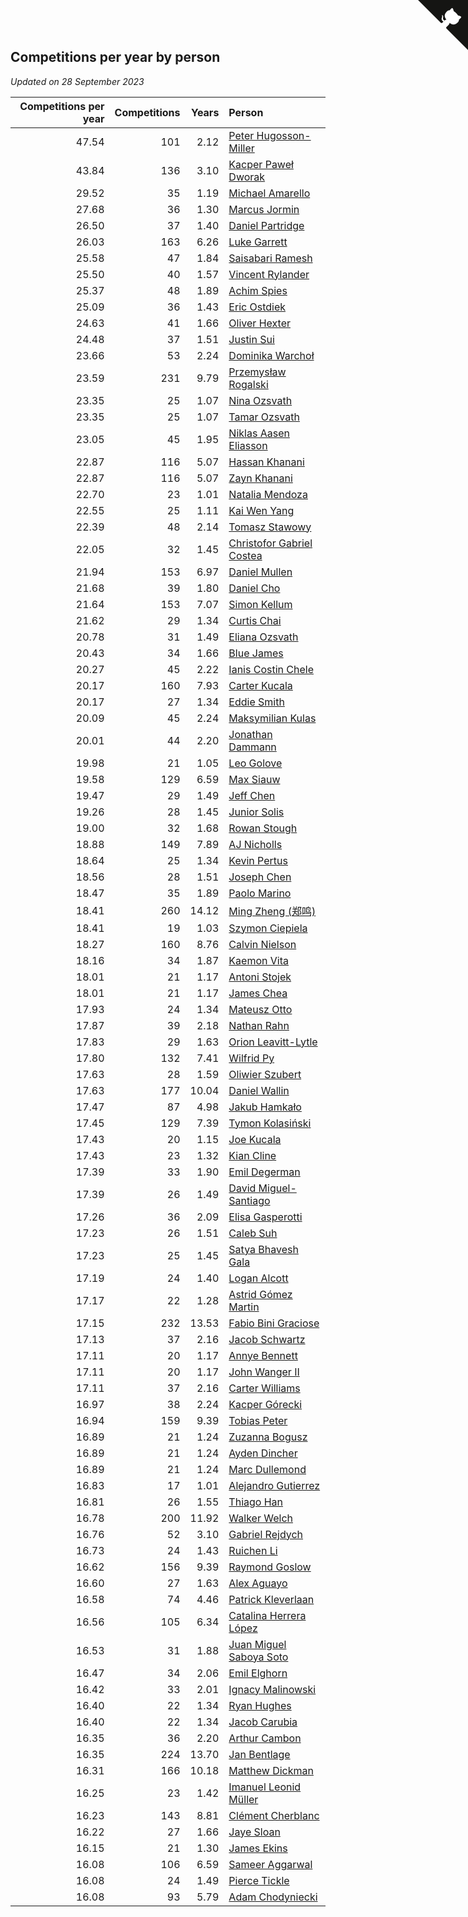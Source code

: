 ## Competitions per year by person

*Updated on 28 September 2023*

| Competitions per year | Competitions | Years | Person |
| ---: | ---: | ---: | :--- |
| 47.54 | 101 | 2.12 | [Peter Hugosson-Miller](https://www.worldcubeassociation.org/persons/2021HUGO01) |
| 43.84 | 136 | 3.10 | [Kacper Paweł Dworak](https://www.worldcubeassociation.org/persons/2020DWOR01) |
| 29.52 | 35 | 1.19 | [Michael Amarello](https://www.worldcubeassociation.org/persons/2022AMAR09) |
| 27.68 | 36 | 1.30 | [Marcus Jormin](https://www.worldcubeassociation.org/persons/2022JORM01) |
| 26.50 | 37 | 1.40 | [Daniel Partridge](https://www.worldcubeassociation.org/persons/2022PART02) |
| 26.03 | 163 | 6.26 | [Luke Garrett](https://www.worldcubeassociation.org/persons/2017GARR05) |
| 25.58 | 47 | 1.84 | [Saisabari Ramesh](https://www.worldcubeassociation.org/persons/2021RAME01) |
| 25.50 | 40 | 1.57 | [Vincent Rylander](https://www.worldcubeassociation.org/persons/2022RYLA01) |
| 25.37 | 48 | 1.89 | [Achim Spies](https://www.worldcubeassociation.org/persons/2021SPIE01) |
| 25.09 | 36 | 1.43 | [Eric Ostdiek](https://www.worldcubeassociation.org/persons/2022OSTD01) |
| 24.63 | 41 | 1.66 | [Oliver Hexter](https://www.worldcubeassociation.org/persons/2022HEXT01) |
| 24.48 | 37 | 1.51 | [Justin Sui](https://www.worldcubeassociation.org/persons/2022SUIJ01) |
| 23.66 | 53 | 2.24 | [Dominika Warchoł](https://www.worldcubeassociation.org/persons/2021WARC01) |
| 23.59 | 231 | 9.79 | [Przemysław Rogalski](https://www.worldcubeassociation.org/persons/2013ROGA02) |
| 23.35 | 25 | 1.07 | [Nina Ozsvath](https://www.worldcubeassociation.org/persons/2022OZSV03) |
| 23.35 | 25 | 1.07 | [Tamar Ozsvath](https://www.worldcubeassociation.org/persons/2022OZSV04) |
| 23.05 | 45 | 1.95 | [Niklas Aasen Eliasson](https://www.worldcubeassociation.org/persons/2021ELIA01) |
| 22.87 | 116 | 5.07 | [Hassan Khanani](https://www.worldcubeassociation.org/persons/2018KHAN26) |
| 22.87 | 116 | 5.07 | [Zayn Khanani](https://www.worldcubeassociation.org/persons/2018KHAN28) |
| 22.70 | 23 | 1.01 | [Natalia Mendoza](https://www.worldcubeassociation.org/persons/2022MEND24) |
| 22.55 | 25 | 1.11 | [Kai Wen Yang](https://www.worldcubeassociation.org/persons/2022YANG19) |
| 22.39 | 48 | 2.14 | [Tomasz Stawowy](https://www.worldcubeassociation.org/persons/2021STAW01) |
| 22.05 | 32 | 1.45 | [Christofor Gabriel Costea](https://www.worldcubeassociation.org/persons/2022COST03) |
| 21.94 | 153 | 6.97 | [Daniel Mullen](https://www.worldcubeassociation.org/persons/2016MULL04) |
| 21.68 | 39 | 1.80 | [Daniel Cho](https://www.worldcubeassociation.org/persons/2021CHOD01) |
| 21.64 | 153 | 7.07 | [Simon Kellum](https://www.worldcubeassociation.org/persons/2016KELL12) |
| 21.62 | 29 | 1.34 | [Curtis Chai](https://www.worldcubeassociation.org/persons/2022CHAI02) |
| 20.78 | 31 | 1.49 | [Eliana Ozsvath](https://www.worldcubeassociation.org/persons/2022OZSV01) |
| 20.43 | 34 | 1.66 | [Blue James](https://www.worldcubeassociation.org/persons/2022JAME01) |
| 20.27 | 45 | 2.22 | [Ianis Costin Chele](https://www.worldcubeassociation.org/persons/2021CHEL01) |
| 20.17 | 160 | 7.93 | [Carter Kucala](https://www.worldcubeassociation.org/persons/2015KUCA01) |
| 20.17 | 27 | 1.34 | [Eddie Smith](https://www.worldcubeassociation.org/persons/2022SMIT20) |
| 20.09 | 45 | 2.24 | [Maksymilian Kulas](https://www.worldcubeassociation.org/persons/2021KULA02) |
| 20.01 | 44 | 2.20 | [Jonathan Dammann](https://www.worldcubeassociation.org/persons/2021DAMM01) |
| 19.98 | 21 | 1.05 | [Leo Golove](https://www.worldcubeassociation.org/persons/2022GOLO02) |
| 19.58 | 129 | 6.59 | [Max Siauw](https://www.worldcubeassociation.org/persons/2017SIAU02) |
| 19.47 | 29 | 1.49 | [Jeff Chen](https://www.worldcubeassociation.org/persons/2022CHEN19) |
| 19.26 | 28 | 1.45 | [Junior Solis](https://www.worldcubeassociation.org/persons/2022SOLI03) |
| 19.00 | 32 | 1.68 | [Rowan Stough](https://www.worldcubeassociation.org/persons/2022STOU01) |
| 18.88 | 149 | 7.89 | [AJ Nicholls](https://www.worldcubeassociation.org/persons/2015NICH04) |
| 18.64 | 25 | 1.34 | [Kevin Pertus](https://www.worldcubeassociation.org/persons/2022PERT01) |
| 18.56 | 28 | 1.51 | [Joseph Chen](https://www.worldcubeassociation.org/persons/2022CHEN16) |
| 18.47 | 35 | 1.89 | [Paolo Marino](https://www.worldcubeassociation.org/persons/2021MARI04) |
| 18.41 | 260 | 14.12 | [Ming Zheng (郑鸣)](https://www.worldcubeassociation.org/persons/2009ZHEN11) |
| 18.41 | 19 | 1.03 | [Szymon Ciepiela](https://www.worldcubeassociation.org/persons/2022CIEP01) |
| 18.27 | 160 | 8.76 | [Calvin Nielson](https://www.worldcubeassociation.org/persons/2014NIEL03) |
| 18.16 | 34 | 1.87 | [Kaemon Vita](https://www.worldcubeassociation.org/persons/2021VITA01) |
| 18.01 | 21 | 1.17 | [Antoni Stojek](https://www.worldcubeassociation.org/persons/2022STOJ03) |
| 18.01 | 21 | 1.17 | [James Chea](https://www.worldcubeassociation.org/persons/2022CHEA05) |
| 17.93 | 24 | 1.34 | [Mateusz Otto](https://www.worldcubeassociation.org/persons/2022OTTO01) |
| 17.87 | 39 | 2.18 | [Nathan Rahn](https://www.worldcubeassociation.org/persons/2021RAHN01) |
| 17.83 | 29 | 1.63 | [Orion Leavitt-Lytle](https://www.worldcubeassociation.org/persons/2022LEAV01) |
| 17.80 | 132 | 7.41 | [Wilfrid Py](https://www.worldcubeassociation.org/persons/2016PYWI01) |
| 17.63 | 28 | 1.59 | [Oliwier Szubert](https://www.worldcubeassociation.org/persons/2022SZUB01) |
| 17.63 | 177 | 10.04 | [Daniel Wallin](https://www.worldcubeassociation.org/persons/2013WALL03) |
| 17.47 | 87 | 4.98 | [Jakub Hamkało](https://www.worldcubeassociation.org/persons/2018HAMK01) |
| 17.45 | 129 | 7.39 | [Tymon Kolasiński](https://www.worldcubeassociation.org/persons/2016KOLA02) |
| 17.43 | 20 | 1.15 | [Joe Kucala](https://www.worldcubeassociation.org/persons/2022KUCA01) |
| 17.43 | 23 | 1.32 | [Kian Cline](https://www.worldcubeassociation.org/persons/2022CLIN01) |
| 17.39 | 33 | 1.90 | [Emil Degerman](https://www.worldcubeassociation.org/persons/2021DEGE01) |
| 17.39 | 26 | 1.49 | [David Miguel-Santiago](https://www.worldcubeassociation.org/persons/2022MIGU02) |
| 17.26 | 36 | 2.09 | [Elisa Gasperotti](https://www.worldcubeassociation.org/persons/2021GASP01) |
| 17.23 | 26 | 1.51 | [Caleb Suh](https://www.worldcubeassociation.org/persons/2022SUHC01) |
| 17.23 | 25 | 1.45 | [Satya Bhavesh Gala](https://www.worldcubeassociation.org/persons/2022GALA03) |
| 17.19 | 24 | 1.40 | [Logan Alcott](https://www.worldcubeassociation.org/persons/2022ALCO02) |
| 17.17 | 22 | 1.28 | [Astrid Gómez Martin](https://www.worldcubeassociation.org/persons/2022MART26) |
| 17.15 | 232 | 13.53 | [Fabio Bini Graciose](https://www.worldcubeassociation.org/persons/2010GRAC02) |
| 17.13 | 37 | 2.16 | [Jacob Schwartz](https://www.worldcubeassociation.org/persons/2021SCHW01) |
| 17.11 | 20 | 1.17 | [Annye Bennett](https://www.worldcubeassociation.org/persons/2022BENN11) |
| 17.11 | 20 | 1.17 | [John Wanger II](https://www.worldcubeassociation.org/persons/2022WANG39) |
| 17.11 | 37 | 2.16 | [Carter Williams](https://www.worldcubeassociation.org/persons/2021WILL06) |
| 16.97 | 38 | 2.24 | [Kacper Górecki](https://www.worldcubeassociation.org/persons/2021GORE01) |
| 16.94 | 159 | 9.39 | [Tobias Peter](https://www.worldcubeassociation.org/persons/2014PETE03) |
| 16.89 | 21 | 1.24 | [Zuzanna Bogusz](https://www.worldcubeassociation.org/persons/2022BOGU01) |
| 16.89 | 21 | 1.24 | [Ayden Dincher](https://www.worldcubeassociation.org/persons/2022DINC01) |
| 16.89 | 21 | 1.24 | [Marc Dullemond](https://www.worldcubeassociation.org/persons/2022DULL01) |
| 16.83 | 17 | 1.01 | [Alejandro Gutierrez](https://www.worldcubeassociation.org/persons/2022GUTI09) |
| 16.81 | 26 | 1.55 | [Thiago Han](https://www.worldcubeassociation.org/persons/2022HANT01) |
| 16.78 | 200 | 11.92 | [Walker Welch](https://www.worldcubeassociation.org/persons/2011WELC01) |
| 16.76 | 52 | 3.10 | [Gabriel Rejdych](https://www.worldcubeassociation.org/persons/2020REJD01) |
| 16.73 | 24 | 1.43 | [Ruichen Li](https://www.worldcubeassociation.org/persons/2022LIRU02) |
| 16.62 | 156 | 9.39 | [Raymond Goslow](https://www.worldcubeassociation.org/persons/2014GOSL01) |
| 16.60 | 27 | 1.63 | [Alex Aguayo](https://www.worldcubeassociation.org/persons/2022AGUA01) |
| 16.58 | 74 | 4.46 | [Patrick Kleverlaan](https://www.worldcubeassociation.org/persons/2019KLEV01) |
| 16.56 | 105 | 6.34 | [Catalina Herrera López](https://www.worldcubeassociation.org/persons/2017LOPE31) |
| 16.53 | 31 | 1.88 | [Juan Miguel Saboya Soto](https://www.worldcubeassociation.org/persons/2021SOTO01) |
| 16.47 | 34 | 2.06 | [Emil Elghorn](https://www.worldcubeassociation.org/persons/2021ELGH01) |
| 16.42 | 33 | 2.01 | [Ignacy Malinowski](https://www.worldcubeassociation.org/persons/2021MALI02) |
| 16.40 | 22 | 1.34 | [Ryan Hughes](https://www.worldcubeassociation.org/persons/2022HUGH04) |
| 16.40 | 22 | 1.34 | [Jacob Carubia](https://www.worldcubeassociation.org/persons/2022CARU02) |
| 16.35 | 36 | 2.20 | [Arthur Cambon](https://www.worldcubeassociation.org/persons/2021CAMB01) |
| 16.35 | 224 | 13.70 | [Jan Bentlage](https://www.worldcubeassociation.org/persons/2010BENT01) |
| 16.31 | 166 | 10.18 | [Matthew Dickman](https://www.worldcubeassociation.org/persons/2013DICK01) |
| 16.25 | 23 | 1.42 | [Imanuel Leonid Müller](https://www.worldcubeassociation.org/persons/2022MULL02) |
| 16.23 | 143 | 8.81 | [Clément Cherblanc](https://www.worldcubeassociation.org/persons/2014CHER05) |
| 16.22 | 27 | 1.66 | [Jaye Sloan](https://www.worldcubeassociation.org/persons/2022SLOA01) |
| 16.15 | 21 | 1.30 | [James Ekins](https://www.worldcubeassociation.org/persons/2022EKIN01) |
| 16.08 | 106 | 6.59 | [Sameer Aggarwal](https://www.worldcubeassociation.org/persons/2017AGGA01) |
| 16.08 | 24 | 1.49 | [Pierce Tickle](https://www.worldcubeassociation.org/persons/2022TICK01) |
| 16.08 | 93 | 5.79 | [Adam Chodyniecki](https://www.worldcubeassociation.org/persons/2017CHOD02) |


<a href="https://github.com/jonatanklosko/wca_statistics" class="github-corner" aria-label="View source on Github"><svg width="80" height="80" viewBox="0 0 250 250" style="fill:#151513; color:#fff; position: absolute; top: 0; border: 0; right: 0;" aria-hidden="true"><path d="M0,0 L115,115 L130,115 L142,142 L250,250 L250,0 Z"></path><path d="M128.3,109.0 C113.8,99.7 119.0,89.6 119.0,89.6 C122.0,82.7 120.5,78.6 120.5,78.6 C119.2,72.0 123.4,76.3 123.4,76.3 C127.3,80.9 125.5,87.3 125.5,87.3 C122.9,97.6 130.6,101.9 134.4,103.2" fill="currentColor" style="transform-origin: 130px 106px;" class="octo-arm"></path><path d="M115.0,115.0 C114.9,115.1 118.7,116.5 119.8,115.4 L133.7,101.6 C136.9,99.2 139.9,98.4 142.2,98.6 C133.8,88.0 127.5,74.4 143.8,58.0 C148.5,53.4 154.0,51.2 159.7,51.0 C160.3,49.4 163.2,43.6 171.4,40.1 C171.4,40.1 176.1,42.5 178.8,56.2 C183.1,58.6 187.2,61.8 190.9,65.4 C194.5,69.0 197.7,73.2 200.1,77.6 C213.8,80.2 216.3,84.9 216.3,84.9 C212.7,93.1 206.9,96.0 205.4,96.6 C205.1,102.4 203.0,107.8 198.3,112.5 C181.9,128.9 168.3,122.5 157.7,114.1 C157.9,116.9 156.7,120.9 152.7,124.9 L141.0,136.5 C139.8,137.7 141.6,141.9 141.8,141.8 Z" fill="currentColor" class="octo-body"></path></svg></a><style>.github-corner:hover .octo-arm{animation:octocat-wave 560ms ease-in-out}@keyframes octocat-wave{0%,100%{transform:rotate(0)}20%,60%{transform:rotate(-25deg)}40%,80%{transform:rotate(10deg)}}@media (max-width:500px){.github-corner:hover .octo-arm{animation:none}.github-corner .octo-arm{animation:octocat-wave 560ms ease-in-out}}</style>
